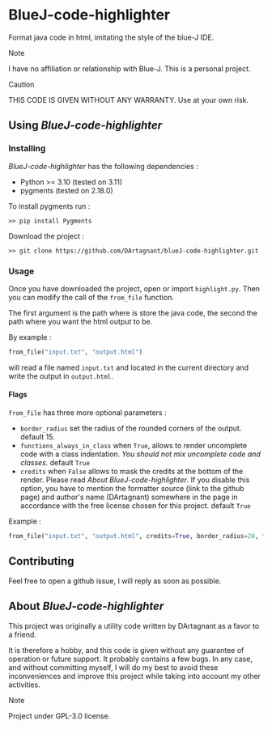 # BlueJ-code-highlighter

Format java code in html, imitating the style of the blue-J IDE.

> [!NOTE]
> I have no affiliation or relationship with Blue-J. This is a personal project.


> [!CAUTION]
> THIS CODE IS GIVEN WITHOUT ANY WARRANTY. Use at your own risk.

## Using _BlueJ-code-highlighter_

### Installing

_BlueJ-code-highlighter_ has the following dependencies :

* Python >= 3.10 (tested on 3.11)
* pygments (tested on 2.18.0)

To install pygments run :

```shell
>> pip install Pygments
```

Download the project :

```shell
>> git clone https://github.com/DArtagnant/blueJ-code-highlighter.git
```

### Usage

Once you have downloaded the project, open or import `highlight.py`. Then you can modify the call of the `from_file` function.

The first argument is the path where is store the java code, the second the path where you want the html output to be.

By example :

```python
from_file("input.txt", "output.html")
```

will read a file named `input.txt` and located in the current directory and write the output in `output.html`.

#### Flags

`from_file` has three more optional parameters :

* `border_radius` set the radius of the rounded corners of the output. default 15.
* `functions_always_in_class` when `True`, allows to render uncomplete code with a class indentation. _You should not mix uncomplete code and classes._ default `True`
* `credits` when `False` allows to mask the credits at the bottom of the render. Please read _About BlueJ-code-highlighter_. If you disable this option, you have to mention the formatter source (link to the github page) and author's name (DArtagnant) somewhere in the page in accordance with the free license chosen for this project. default `True`

Example :

```python
from_file("input.txt", "output.html", credits=True, border_radius=20, functions_always_in_class=False)
```

## Contributing

Feel free to open a github issue, I will reply as soon as possible.

## About _BlueJ-code-highlighter_

This project was originally a utility code written by DArtagnant as a favor to a friend.

It is therefore a hobby, and this code is given without any guarantee of operation or future support. It probably contains a few bugs. In any case, and without committing myself, I will do my best to avoid these inconveniences and improve this project while taking into account my other activities.

> [!NOTE]
> Project under GPL-3.0 license.
